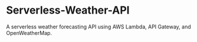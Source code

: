 # Serverless-Weather-API
A serverless weather forecasting API using AWS Lambda, API Gateway, and OpenWeatherMap.
